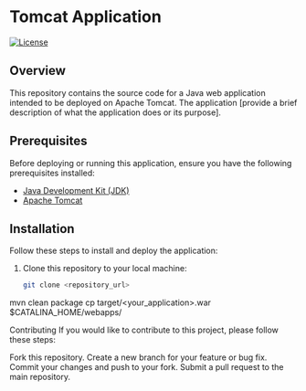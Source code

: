 # Tomcat Application

[![License](https://img.shields.io/badge/license-MIT-blue.svg)](LICENSE)

## Overview

This repository contains the source code for a Java web application intended to be deployed on Apache Tomcat. The application [provide a brief description of what the application does or its purpose].

## Prerequisites

Before deploying or running this application, ensure you have the following prerequisites installed:

- [Java Development Kit (JDK)](https://www.oracle.com/java/technologies/javase-jdk11-downloads.html)
- [Apache Tomcat](https://tomcat.apache.org/download-90.cgi)

## Installation

Follow these steps to install and deploy the application:

1. Clone this repository to your local machine:

   ```sh
   git clone <repository_url>
mvn clean package
cp target/<your_application>.war $CATALINA_HOME/webapps/

Contributing
If you would like to contribute to this project, please follow these steps:

Fork this repository.
Create a new branch for your feature or bug fix.
Commit your changes and push to your fork.
Submit a pull request to the main repository.
